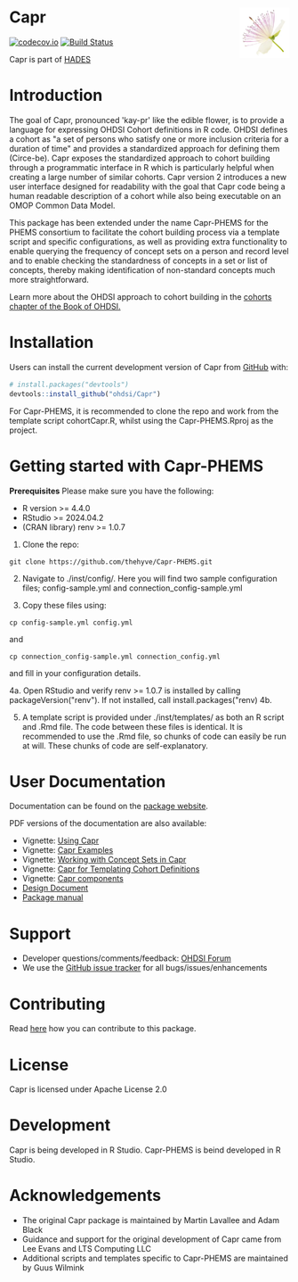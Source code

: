 # Capr <a href="https://ohdsi.github.io/Capr/"><img src="man/figures/logo.png" align="right" height="90"/></a>

<!-- badges: start -->

[![codecov.io](https://codecov.io/github/OHDSI/Capr/coverage.svg?branch=main)](https://app.codecov.io/gh/OHDSI/Capr?branch=main) [![Build Status](https://github.com/OHDSI/Capr/workflows/R-CMD-check/badge.svg)](https://github.com/OHDSI/Capr/actions?query=workflow%3AR-CMD-check)

<!-- badges: end -->

Capr is part of [HADES](https://ohdsi.github.io/Hades/)

# Introduction

The goal of Capr, pronounced 'kay-pr' like the edible flower, is to provide a language for expressing OHDSI Cohort definitions in R code. OHDSI defines a cohort as "a set of persons who satisfy one or more inclusion criteria for a duration of time" and provides a standardized approach for defining them (Circe-be). Capr exposes the standardized approach to cohort building through a programmatic interface in R which is particularly helpful when creating a large number of similar cohorts. Capr version 2 introduces a new user interface designed for readability with the goal that Capr code being a human readable description of a cohort while also being executable on an OMOP Common Data Model.

This package has been extended under the name Capr-PHEMS for the PHEMS consortium to facilitate the cohort building process via a template script and specific configurations, as well as providing extra functionality to enable querying the frequency of concept sets on a person and record level and to enable checking the standardness of concepts in a set or list of concepts, thereby making identification of non-standard concepts much more straightforward.

Learn more about the OHDSI approach to cohort building in the [cohorts chapter of the Book of OHDSI.](https://ohdsi.github.io/TheBookOfOhdsi/Cohorts.html)

# Installation


Users can install the current development version of Capr from [GitHub](https://github.com/) with:

``` r
# install.packages("devtools")
devtools::install_github("ohdsi/Capr")
```

For Capr-PHEMS, it is recommended to clone the repo and work from the template script cohortCapr.R, whilst using the Capr-PHEMS.Rproj as the project.

# Getting started with Capr-PHEMS
**Prerequisites**
Please make sure you have the following:
-   R version >= 4.4.0
-   RStudio >= 2024.04.2
-   (CRAN library) renv >= 1.0.7

1.  Clone the repo:
```
git clone https://github.com/thehyve/Capr-PHEMS.git
```

2.  Navigate to ./inst/config/. Here you will find two sample configuration files; config-sample.yml and connection_config-sample.yml

3.  Copy these files using: 
```
cp config-sample.yml config.yml
``` 
and 
```
cp connection_config-sample.yml connection_config.yml
``` 
and fill in your configuration details.

4a.  Open RStudio and verify renv >= 1.0.7 is installed by calling packageVersion("renv"). If not installed, call install.packages("renv)
4b.  

5.  A template script is provided under ./inst/templates/ as both an R script and .Rmd file. The code between these files is identical. It is recommended to use the .Rmd file, so chunks of code can easily be run at will. These chunks of code are self-explanatory.

# User Documentation

Documentation can be found on the [package website](https://ohdsi.github.io/Capr/).


PDF versions of the documentation are also available:

-   Vignette: [Using Capr](https://raw.githubusercontent.com/OHDSI/Capr/main/extras/pdf_vignette/Using-Capr.pdf)
-   Vignette: [Capr Examples](https://raw.githubusercontent.com/OHDSI/Capr/main/extras/pdf_vignette/Examples.pdf)
-   Vignette: [Working with Concept Sets in Capr](https://raw.githubusercontent.com/OHDSI/Capr/main/extras/pdf_vignette/Capr-conceptSets.pdf)
-   Vignette: [Capr for Templating Cohort Definitions](https://raw.githubusercontent.com/OHDSI/Capr/main/extras/pdf_vignette/capr_templates.pdf)
-   Vignette: [Capr components](https://raw.githubusercontent.com/OHDSI/Capr/main/extras/pdf_vignette/capr_objects.pdf)
-   [Design Document](https://raw.githubusercontent.com/OHDSI/Capr/main/extras/pdf_vignette/capr_design.pdf)
-   [Package manual](https://raw.githubusercontent.com/OHDSI/Capr/main/extras/Capr.pdf)

# Support

-   Developer questions/comments/feedback: <a href="http://forums.ohdsi.org/c/developers">OHDSI Forum</a>
-   We use the <a href="https://github.com/OHDSI/Capr/issues">GitHub issue tracker</a> for all bugs/issues/enhancements

# Contributing

Read [here](https://ohdsi.github.io/Hades/contribute.html) how you can contribute to this package.

# License

Capr is licensed under Apache License 2.0

# Development

Capr is being developed in R Studio.
Capr-PHEMS is beind developed in R Studio.

# Acknowledgements

-   The original Capr package is maintained by Martin Lavallee and Adam Black
-   Guidance and support for the original development of Capr came from Lee Evans and LTS Computing LLC
-   Additional scripts and templates specific to Capr-PHEMS are maintained by Guus Wilmink

